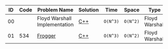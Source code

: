 |ID|Code| Problem Name |  Solution  |  Time | Space | Type | 
|--|----|-------- | ---------- | -------| ------ | ---- |
|00||Floyd Warshall Implementation|[C++](https://github.com/Ali-Elshorpagi/algorithms/blob/main/shortest_path/floyd_warshall/floyd_warshall.cpp)|`O(N^3)`|`O(N^2)`|Floyd Warshall|
|01|534|[Frogger](https://onlinejudge.org/index.php?option=com_onlinejudge&Itemid=8&page=show_problem&problem=475)|[C++](https://github.com/Ali-Elshorpagi/algorithms/blob/main/shortest_path/floyd_warshall/UVA_534.cpp)|`O(N^3)`|`O(N^2)`|Floyd Warshall|